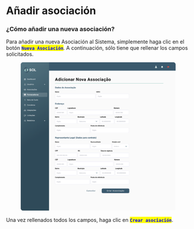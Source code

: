 # Añadir asociación

### ¿Cómo añadir una nueva asociación?

Para añadir una nueva Asociación al Sistema, simplemente haga clic en el botón <mark style="color:blue;">**`Nueva Asociación`**</mark>. A continuación, sólo tiene que rellenar los campos solicitados.

<figure><img src="../../../.gitbook/assets/Adicionar Nova Associação.png" alt=""><figcaption></figcaption></figure>

Una vez rellenados todos los campos, haga clic en <mark style="color:blue;">**`Crear asociación`**</mark>.

